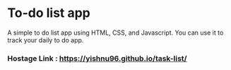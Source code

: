 # To-do list app
A simple to do list app using HTML, CSS, and Javascript. You can use it to track your daily to do app.

### Hostage Link :  https://yishnu96.github.io/task-list/